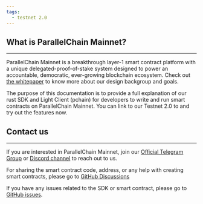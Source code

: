 ```yaml
---
tags:
  - testnet 2.0
---
```


## What is ParallelChain Mainnet?

---

ParallelChain Mainnet is a breakthrough layer-1 smart contract platform with a unique delegated-proof-of-stake system designed to power an accountable, democratic, ever-growing blockchain ecosystem. Check out [the whitepaper](https://www.parallelchain.io/parallelchain/mainnet) to know more about our design backgroup and goals.

The purpose of this documentation is to provide a full explanation of our rust SDK and Light Client (pchain) for developers to write and run smart contracts on ParallelChain Mainnet. You can link to our Testnet 2.0 to and try out the features now.

## Contact us

---

If you are interested in ParallelChain Mainnet, join our [Official Telegram Group](https://t.me/parallelchainofficial) or [Discord channel](https://discord.gg/ea2WtnadgE) to reach out to us.

For sharing the smart contract code, address, or any help with creating smart contracts, please go to [GitHub Discussions](https://github.com/parallelchain-io/parallelchain-sdk/discussions)

If you have any issues related to the SDK or smart contract, please go to [GitHub issues](https://github.com/parallelchain-io/parallelchain-sdk/issues).